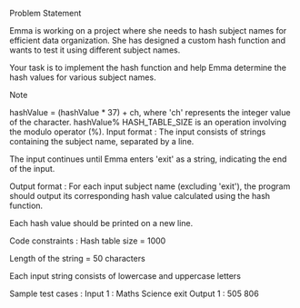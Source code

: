 Problem Statement



Emma is working on a project where she needs to hash subject names for efficient data organization. She has designed a custom hash function and wants to test it using different subject names. 



Your task is to implement the hash function and help Emma determine the hash values for various subject names.



Note

hashValue = (hashValue * 37) + ch, where 'ch' represents the integer value of the character.
hashValue% HASH_TABLE_SIZE is an operation involving the modulo operator (%).
Input format :
The input consists of strings containing the subject name, separated by a line.

The input continues until Emma enters 'exit' as a string, indicating the end of the input.

Output format :
For each input subject name (excluding 'exit'), the program should output its corresponding hash value calculated using the hash function.

Each hash value should be printed on a new line.

Code constraints :
Hash table size = 1000

Length of the string = 50 characters

Each input string consists of lowercase and uppercase letters

Sample test cases :
Input 1 :
Maths
Science
exit
Output 1 :
505
806